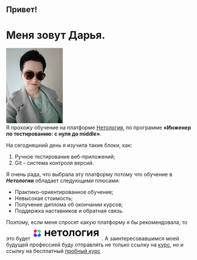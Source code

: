 ## Привет!  
# Меня зовут Дарья.  
![Фото](/img/My%20photo.png)   
Я прохожу обучение на платформе [Нетология](https://netology.ru), по программе **«Инженер по тестированию: с нуля до middle»**. 

На сегодняшний день я изучила такие блоки, как:
1. Ручное тестирование веб-приложений;
2. Git - система контроля версий.

Я очень рада, что выбрала эту платформу потому что обучение в ***Нетологии*** обладает следующими плюсами:
+ Практико-ориентированное обучение;
+ Невысокая стоимость;
+ Получение диплома об окончании курсов;
+ Поддержка наставников и обратная связь.

Поэтому, если меня спросят какую платформу я бы рекомендовала, то это будет ![Нетология](/img/Logotip%20Netology.png). А заинтересовавшимся моей будущей профессией буду отправлять не только ссылку на [курс](https://netology.ru/programs/qa-middle), но и ссылку на бесплатный [пробный курс](https://netology.ru/programs/testirovshchik)

